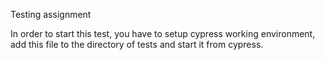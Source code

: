 Testing assignment

In order to start this test, you have to setup cypress working environment, add this file to the directory of tests and start it from cypress.
